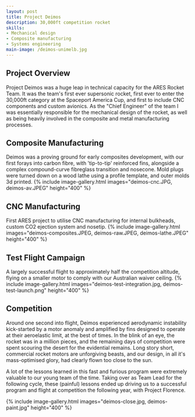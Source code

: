 ```yaml
---
layout: post
title: Project Deimos
description: 30,000ft competition rocket
skills: 
- Mechanical design
- Composite manufacturing
- Systems engineering
main-image: /deimos-unimelb.jpg
---
```


## Project Overview
Project Deimos was a huge leap in technical capacity for the ARES Rocket Team.  It was the team's first ever supersonic rocket, first ever to enter the 30,000ft category at the Spaceport America Cup, and first to include CNC components and custom avionics.  As the "Chief Engineer" of the team I was essentially responsible for the mechanical design of the rocket, as well as being heavily involved in the composite and metal manufacturing processes. 

## Composite Manufacturing
Deimos was a proving ground for early composites development, with our first forays into carbon fibre, with 'tip-to-tip' reinforced fins, alongside a complex compound-curve fibreglass transition and nosecone.  Mold plugs were turned down on a wood lathe using a profile template, and outer molds 3d printed.
{% include image-gallery.html images="deimos-cnc.JPG, deimos-av.JPEG" height="400" %}

## CNC Manufacturing
First ARES project to utilise CNC manufacturing for internal bulkheads, custom CO2 ejection system and nosetip.
{% include image-gallery.html images="deimos-composites.JPEG, deimos-raw.JPEG, deimos-lathe.JPEG" height="400" %}



## Test Flight Campaign
A largely successful flight to approximately half the competition altitude, flying on a smaller motor to comply with our Australian waiver ceiling.
{% include image-gallery.html images="deimos-test-integration.jpg, deimos-test-launch.png" height="400" %}


## Competition

Around one second into flight, Deimos experienced aerodynamic instability kick-started by a motor anomaly and amplified by fins designed to operate at their aeroelastic limit, at the best of times.  In the blink of an eye, the rocket was in a million pieces, and the remaining days of competition were spent scouring the desert for the evidential remains.  Long story short, commercial rocket motors are unforgiving beasts, and our design, in all it's mass-optimised glory, had clearly flown too close to the sun.

A lot of the lessons learned in this fast and furious program were extremely valuable to our young team of the time.  Taking over as Team Lead for the following cycle, these (painful) lessons ended up driving us to a successful program and flight at competition the following year, with Project Florence.

{% include image-gallery.html images="deimos-close.jpg, deimos-paint.jpg" height="400" %}